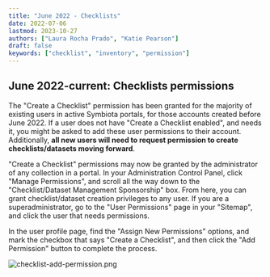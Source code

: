 ```yaml
---
title: "June 2022 - Checklists"
date: 2022-07-06
lastmod: 2023-10-27
authors: ["Laura Rocha Prado", "Katie Pearson"]
draft: false
keywords: ["checklist", "inventory", "permission"]
---
```


## June 2022-current: Checklists permissions

The "Create a Checklist" permission has been granted for the majority of existing users in active Symbiota portals, for those accounts created before June 2022. If a user does not have "Create a Checklist enabled", and needs it, you might be asked to add these user permissions to their account. Additionally, **all new users will need to request permission to create checklists/datasets moving forward**.

"Create a Checklist" permissions may now be granted by the administrator of any collection in a portal. In your Administration Control Panel, click "Manage Permissions", and scroll all the way down to the "Checklist/Dataset Management Sponsorship" box. From here, you can grant checklist/dataset creation privileges to any user. If you are a superadministrator, go to the "User Permissions" page in your "Sitemap", and click the user that needs permissions.

In the user profile page, find the "Assign New Permissions" options, and mark the checkbox that says "Create a Checklist", and then click the "Add Permission" button to complete the process.

![checklist-add-permission.png](/img/checklist-add-permission.png)
